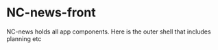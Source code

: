 # NC-news-front

NC-news holds all app components. Here is the outer shell that includes planning etc
